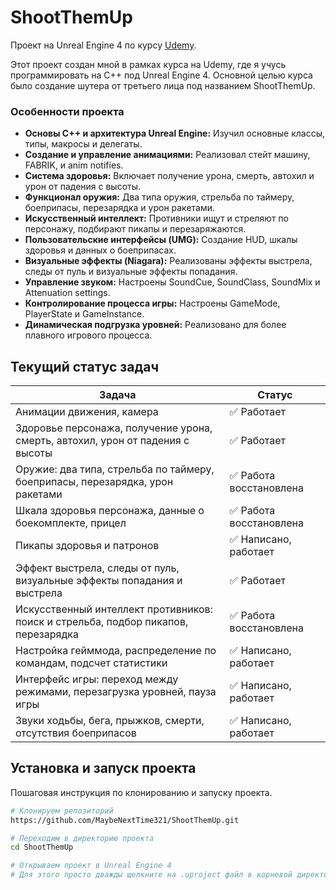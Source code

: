 # ShootThemUp

Проект на Unreal Engine 4 по курсу [Udemy](https://www.udemy.com/course/unrealengine/).

Этот проект создан мной в рамках курса на Udemy, где я учусь программировать на C++ под Unreal Engine 4. Основной целью курса было создание шутера от третьего лица под названием ShootThemUp.

### Особенности проекта

- **Основы C++ и архитектура Unreal Engine:** Изучил основные классы, типы, макросы и делегаты.
- **Создание и управление анимациями:** Реализовал стейт машину, FABRIK, и anim notifies.
- **Система здоровья:** Включает получение урона, смерть, автохил и урон от падения с высоты.
- **Функционал оружия:** Два типа оружия, стрельба по таймеру, боеприпасы, перезарядка и урон ракетами.
- **Искусственный интеллект:** Противники ищут и стреляют по персонажу, подбирают пикапы и перезаряжаются.
- **Пользовательские интерфейсы (UMG):** Создание HUD, шкалы здоровья и данных о боеприпасах.
- **Визуальные эффекты (Niagara):** Реализованы эффекты выстрела, следы от пуль и визуальные эффекты попадания.
- **Управление звуком:** Настроены SoundCue, SoundClass, SoundMix и Attenuation settings.
- **Контролирование процесса игры:** Настроены GameMode, PlayerState и GameInstance.
- **Динамическая подгрузка уровней:** Реализовано для более плавного игрового процесса.

## Текущий статус задач

| Задача | Статус |
| ------ | ------ |
| Анимации движения, камера | ✅ Работает |
| Здоровье персонажа, получение урона, смерть, автохил, урон от падения с высоты | ✅ Работает |
| Оружие: два типа, стрельба по таймеру, боеприпасы, перезарядка, урон ракетами | ✅ Работа восстановлена |
| Шкала здоровья персонажа, данные о боекомплекте, прицел | ✅ Работа восстановлена |
| Пикапы здоровья и патронов | ✅ Написано, работает |
| Эффект выстрела, следы от пуль, визуальные эффекты попадания и выстрела | ✅ Работает |
| Искусственный интеллект противников: поиск и стрельба, подбор пикапов, перезарядка | ✅ Работа восстановлена |
| Настройка гейммода, распределение по командам, подсчет статистики | ✅ Написано, работает |
| Интерфейс игры: переход между режимами, перезагрузка уровней, пауза игры | ✅ Написано, работает |
| Звуки ходьбы, бега, прыжков, смерти, отсутствия боеприпасов | ✅ Написано, работает |

## Установка и запуск проекта

Пошаговая инструкция по клонированию и запуску проекта.

```bash
# Клонируем репозиторий
https://github.com/MaybeNextTime321/ShootThemUp.git

# Переходим в директорию проекта
cd ShootThemUp

# Открываем проект в Unreal Engine 4
# Для этого просто дважды щелкните на .uproject файл в корневой директории проекта
